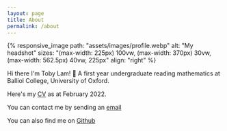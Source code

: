 ```yaml
---
layout: page
title: About
permalink: /about
---
```


{% responsive_image path: "assets/images/profile.webp" alt: "My headshot" sizes: "(max-width: 225px) 100vw, (max-width: 370px) 30vw, (max-width: 562.5px) 40vw,  225px" align: "right" %}

Hi there I'm Toby Lam! 👋 A first year undergraduate reading mathematics at Balliol College, University of Oxford.

Here's my [CV]({{site.url}}/assets/documents/CV.pdf) as at February 2022.

You can contact me by sending an [email](mailto:greenone092@gmail.com)

You can also find me on [Github](https://github.com/tsunyinlam)
